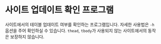 # 사이트 업데이트 확인 프로그램

사이트에서의 테이블 업데이트 여부를 확인하는 프로그램입니다. 자세한 사용법은 `-h` 옵션을 주어 확인하실 수 있습니다.
`thead`, `tbody`가 사용되지 않는 사이트에서의 동작은 보장하지 않습니다.
